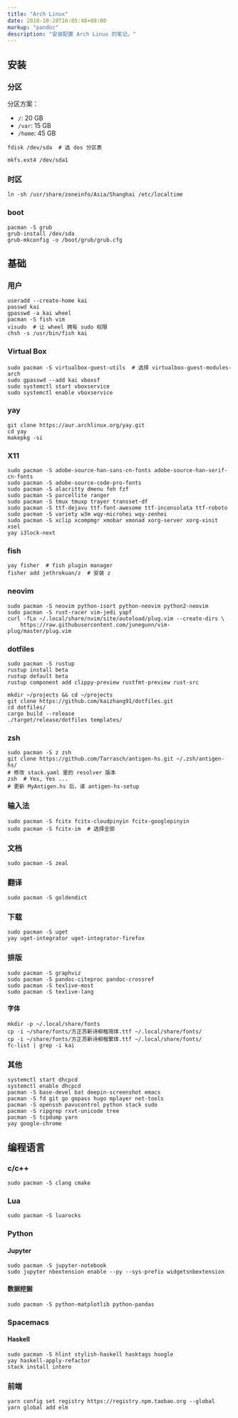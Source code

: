 ```yaml
---
title: "Arch Linux"
date: 2018-10-28T16:05:48+08:00
markup: "pandoc"
description: "安装配置 Arch Linux 的笔记。"
---
```


## 安装

### 分区

分区方案：

- `/`: 20 GB
- `/var`: 15 GB
- `/home`: 45 GB

```
fdisk /dev/sda  # 选 dos 分区表

mkfs.ext4 /dev/sda1
```

### 时区

```
ln -sh /usr/share/zoneinfo/Asia/Shanghai /etc/localtime
```

### boot

```
pacman -S grub
grub-install /dev/sda
grub-mkconfig -o /boot/grub/grub.cfg
```

## 基础

### 用户

```
useradd --create-home kai
passwd kai
gpasswd -a kai wheel
pacman -S fish vim
visudo  # 让 wheel 拥有 sudo 权限
chsh -s /usr/bin/fish kai
```

### Virtual Box

```
sudo pacman -S virtualbox-guest-utils  # 选择 virtualbox-guest-modules-arch
sudo gpasswd --add kai vboxsf
sudo systemctl start vboxservice
sudo systemctl enable vboxservice
```

### yay

```
git clone https://aur.archlinux.org/yay.git
cd yay
makepkg -si
```

### X11

```
sudo pacman -S adobe-source-han-sans-cn-fonts adobe-source-han-serif-cn-fonts
sudo pacman -S adobe-source-code-pro-fonts
sudo pacman -S alacritty dmenu feh fzf
sudo pacman -S parcellite ranger
sudo pacman -S tmux tmuxp trayer transset-df
sudo pacman -S ttf-dejavu ttf-font-awesome ttf-inconsolata ttf-roboto
sudo pacman -S variety w3m wqy-microhei wqy-zenhei
sudo pacman -S xclip xcompmgr xmobar xmonad xorg-server xorg-xinit xsel
yay i3lock-next
```

### fish

```
yay fisher  # fish plugin manager
fisher add jethrokuan/z  # 安装 z
```

### neovim

```
sudo pacman -S neovim python-isort python-neovim python2-neovim
sudo pacman -S rust-racer vim-jedi yapf
curl -fLo ~/.local/share/nvim/site/autoload/plug.vim --create-dirs \
    https://raw.githubusercontent.com/junegunn/vim-plug/master/plug.vim
```

### dotfiles

```
sudo pacman -S rustup
rustup install beta
rustup default beta
rustup component add clippy-preview rustfmt-preview rust-src

mkdir ~/projects && cd ~/projects
git clone https://github.com/kaizhang91/dotfiles.git
cd dotfiles/
cargo build --release
./target/release/dotfiles templates/
```

### zsh

```
sudo pacman -S z zsh
git clone https://github.com/Tarrasch/antigen-hs.git ~/.zsh/antigen-hs/
# 修改 stack.yaml 里的 resolver 版本
zsh  # Yes, Yes ...
# 更新 MyAntigen.hs 后，请 antigen-hs-setup
```

### 输入法

```
sudo pacman -S fcitx fcitx-cloudpinyin fcitx-googlepinyin
sudo pacman -S fcitx-im  # 选择全部
```

### 文档

```
sudo pacman -S zeal
```

### 翻译

```
sudo pacman -S goldendict
```

### 下载

```
sudo pacman -S uget
yay uget-integrator uget-integrator-firefox
```

### 排版

```
sudo pacman -S graphviz
sudo pacman -S pandoc-citeproc pandoc-crossref
sudo pacman -S texlive-most
sudo pacman -S texlive-lang
```

#### 字体

```
mkdir -p ~/.local/share/fonts
cp -i ~/share/fonts/方正苏新诗柳楷简体.ttf ~/.local/share/fonts/
cp -i ~/share/fonts/方正苏新诗柳楷繁体.ttf ~/.local/share/fonts/
fc-list | grep -i kai
```

### 其他

```
systemctl start dhcpcd
systemctl enable dhcpcd
pacman -S base-devel bat deepin-screenshot emacs
pacman -S fd git go gopass hugo mplayer net-tools
pacman -S openssh pavucontrol python stack sudo
pacman -S ripgrep rxvt-unicode tree
pacman -S tcpdump yarn
yay google-chrome
```

## 编程语言

### c/c++

```
sudo pacman -S clang cmake
```

### Lua

```
sudo pacman -S luarocks
```

### Python

#### Jupyter

```
sudo pacman -S jupyter-notebook
sudo jupyter nbextension enable --py --sys-prefix widgetsnbextension
```

#### 数据挖掘

```
sudo pacman -S python-matplotlib python-pandas
```

### Spacemacs

#### Haskell

```
sudo pacman -S hlint stylish-haskell hasktags hoogle
yay haskell-apply-refactor
stack install intero
```

### 前端

```
yarn config set registry https://registry.npm.taobao.org --global
yarn global add elm
```
